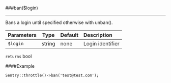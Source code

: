 <a id="ban"></a>
###ban($login)

----------

Bans a login until specified otherwise with unban().

Parameters                   | Type            | Default       | Description
:--------------------------- | :-------------: | :------------ | :--------------
`$login`                     | string          | none          | Login identifier

`returns` bool

####Example

	Sentry::throttle()->ban('test@test.com');